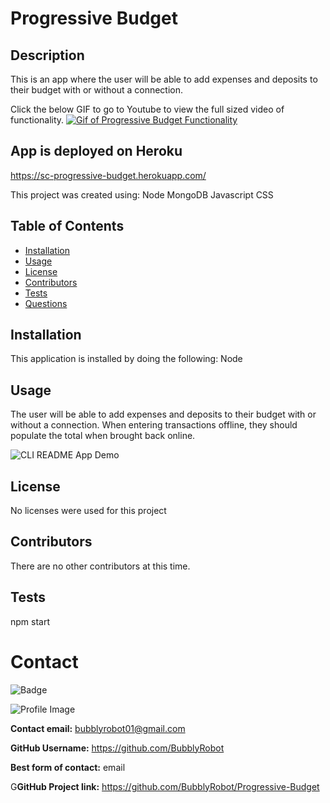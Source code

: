   
  # Progressive Budget
  
## Description
 This is an app where the user will be able to add expenses and deposits to their budget with or without a connection. 
 
  Click the below GIF to go to Youtube to view the full sized video of functionality.
 [![Gif of Progressive Budget Functionality](./public/assets/BudgetTracker.gif)](https://youtu.be/-b5uc5WcB7s/link "Link to full sized video")

 ## App is deployed on Heroku
https://sc-progressive-budget.herokuapp.com/

This project was created using:  Node MongoDB Javascript CSS
  
  ## Table of Contents
  - [Installation](#installation)
  - [Usage](#usage)
  - [License](#license)
  - [Contributors](#contributors)
  - [Tests](#tests)
  - [Questions](#Questions)
  ## Installation
  This application is installed by doing the following: Node
  ## Usage
  The user will be able to add expenses and deposits to their budget with or without a connection. When entering transactions offline, they should populate the total when brought back online.
  
![CLI README App Demo](Assets/utils/CLI-App_Demo.gif)
  ## License
  No licenses were used for this project
  ## Contributors
  There are no other contributors at this time.
  ## Tests
  npm start
  # Contact
  
![Badge](https://img.shields.io/badge/Github-BubblyRobot-green) 
  
![Profile Image](https://github.com/BubblyRobot.png?size=200)
  
**Contact email:** bubblyrobot01@gmail.com
  
**GitHub Username:**  https://github.com/BubblyRobot
  
**Best form of contact:** email
  
G**GitHub Project link:** https://github.com/BubblyRobot/Progressive-Budget
  
  